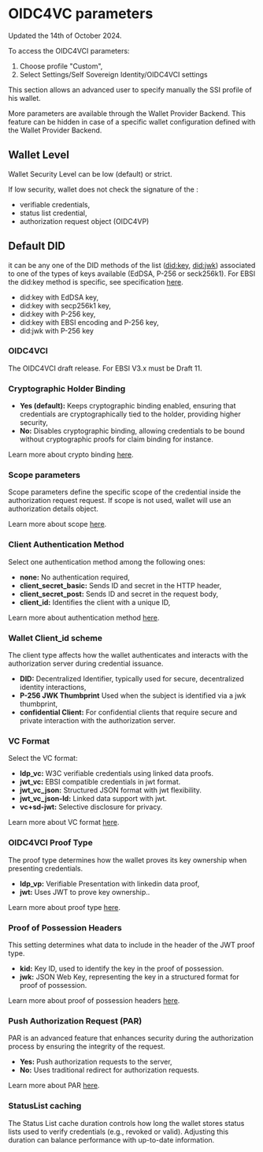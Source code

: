 # OIDC4VC parameters

Updated the 14th of October 2024.

To access the OIDC4VCI parameters:

1. Choose profile "Custom",
2. Select  Settings/Self Sovereign Identity/OIDC4VCI settings

This section allows an advanced user to specify manually the SSI profile of his wallet.

More parameters are available through the Wallet Provider Backend. This feature can be hidden in case of a specific wallet configuration defined with the Wallet Provider Backend.

## Wallet Level

Wallet Security Level can be low (default) or strict.

If low security, wallet does not check the signature of the :

* verifiable credentials,
* status list credential,
* authorization request object (OIDC4VP)

## Default DID

it can be any one of the DID methods of the list ([did:key](https://w3c-ccg.github.io/did-method-key/), [did:jwk](https://github.com/quartzjer/did-jwk/blob/main/spec.md)) associated to one of the types of keys available (EdDSA, P-256 or seck256k1). For EBSI the did:key method is specific, see specification [here](https://hub.ebsi.eu/vc-framework/did/natural-person).

* did:key with EdDSA key,
* did:key with secp256k1 key,
* did:key with P-256 key,
* did:key with EBSI encoding and P-256 key,
* did:jwk with P-256 key

### OIDC4VCI

The OIDC4VCI draft release. For EBSI V3.x must be Draft 11.

### Cryptographic Holder Binding

* **Yes (default):** Keeps cryptographic binding enabled, ensuring that credentials are cryptographically tied to the holder, providing higher security,
* **No:** Disables cryptographic binding, allowing credentials to be bound without cryptographic proofs for claim binding for instance.

Learn more about crypto binding [here](https://openid.net/specs/openid-4-verifiable-credential-issuance-1_0.html#name-claims-based-binding-of-the).

### Scope parameters

Scope parameters define the specific scope of the credential inside the authorization request request. If scope is not used, wallet will use an authorization details object.

Learn more about scope [here](https://openid.net/specs/openid-4-verifiable-credential-issuance-1_0.html#name-using-scope-parameter-to-re).

### Client Authentication Method

Select one authentication method among the following ones:

* **none:** No authentication required,
* **client_secret_basic:** Sends ID and secret in the HTTP header,
* **client_secret_post:** Sends ID and secret in the request body,
* **client_id:** Identifies the client with a unique ID,

Learn more about authentication method [here](https://www.rfc-editor.org/rfc/rfc6749#section-2.3).

### Wallet Client_id scheme

The client type affects how the wallet authenticates and interacts with the authorization server during credential issuance.

* **DID:** Decentralized Identifier, typically used for secure, decentralized identity interactions,
* **P-256 JWK Thumbprint** Used when the subject is identified via a jwk thumbprint,
* **confidential Client:** For confidential clients that require secure and private interaction with the authorization server.

### VC Format

Select the VC format:

* **ldp_vc:** W3C verifiable credentials using linked data proofs.
* **jwt_vc:** EBSI compatible credentials in jwt format.
* **jwt_vc_json:** Structured JSON format with jwt flexibility.
* **jwt_vc_json-ld:** Linked data support with jwt.
* **vc+sd-jwt:** Selective disclosure for privacy.

Learn more about VC format [here](https://www.w3.org/TR/vc-data-model/).

### OIDC4VCI Proof Type

The proof type determines how the wallet proves its key ownership when presenting credentials.

* **ldp_vp:** Verifiable Presentation with linkedin data proof,
* **jwt:** Uses JWT to prove key ownership..

Learn more about proof type [here](https://openid.net/specs/openid-4-verifiable-credential-issuance-1_0.html#name-proof-types).

### Proof of Possession Headers

This setting determines what data to include in the header of the JWT proof type.

* **kid:** Key ID, used to identify the key in the proof of possession.
* **jwk:** JSON Web Key, representing the key in a structured format for proof of possession.

Learn more about proof of possession headers [here](https://openid.net/specs/openid-4-verifiable-credential-issuance-1_0.html#name-proof-types).

### Push Authorization Request (PAR)

PAR is an advanced feature that enhances security during the authorization process by ensuring the integrity of the request.

* **Yes:** Push authorization requests to the server,
* **No:** Uses traditional redirect for authorization requests.

Learn more about PAR [here](https://datatracker.ietf.org/doc/html/rfc9126).

### StatusList caching

The Status List cache duration controls how long the wallet stores status lists used to verify credentials (e.g., revoked or valid). Adjusting this duration can balance performance with up-to-date information.
